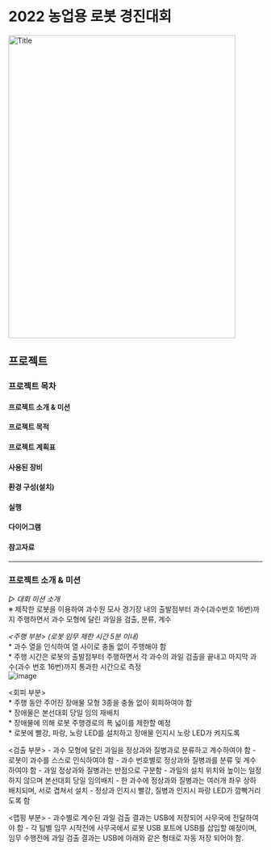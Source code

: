 # 2022 농업용 로봇 경진대회

<img src="https://user-images.githubusercontent.com/89721794/209078494-b63b9448-6a2b-4558-afd9-8760186de155.png" width="450px" height="600px" title="px(300)" alt="Title"></img><br/>


## 프로젝트

### 프로젝트 목차
#### 프로젝트 소개 & 미션
#### 프로젝트 목적
#### 프로젝트 계획표
#### 사용된 장비
#### 환경 구성(설치)
#### 실행
#### 다이어그램
#### 참고자료
---

### 프로젝트 소개 & 미션
*▷ 대회 미션 소개*   
※ 제작한 로봇을 이용하여 과수원 모사 경기장 내의 출발점부터 과수(과수번호 16번)까지 주행하면서 과수 모형에 달린 과일을 검출, 분류, 계수   

   *<주행 부분> (로봇 임무 제한 시간 5분 이내)*   
     * 과수 열을 인식하여 열 사이로 충돌 없이 주행해야 함   
     * 주행 시간은 로봇의 출발점부터 주행하면서 각 과수의 과일 검출을 끝내고 마지막 과수(과수 번호 16번)까지 통과한 시간으로 측정   
![image](https://user-images.githubusercontent.com/89721794/209081987-ad0c63ed-7af1-4269-9a8f-106bc8340564.png)





   <회피 부분>   
     * 주행 동안 주어진 장애물 모형 3종을 충돌 없이 회피하여야 함   
     * 장애물은 본선대회 당일 임의 재배치   
     * 장애물에 의해 로봇 주행경로의 폭 넓이를 제한할 예정   
     * 로봇에 빨강, 파랑, 노랑 LED를 설치하고 장애물 인지시 노랑 LED가 켜지도록    


   <검출 부분>
     - 과수 모형에 달린 과일을 정상과와 질병과로 분류하고 계수하여야 함
     - 로봇이 과수를 스스로 인식하여야 함
     - 과수 번호별로 정상과와 질병과를 분류 및 계수하여야 함
     - 과일 정상과와 질병과는 반점으로 구분함
     - 과일의 설치 위치와 높이는 일정하지 않으며 본선대회 당일 임의배치
     - 한 과수에 정상과와 질병과는 여러개 좌우 상하 배치되며, 서로 겹쳐서 설치
     - 정상과 인지시 빨강, 질병과 인지시 파랑 LED가 깜빡거리도록 함

   <맵핑 부분>
     - 과수별로 계수된 과일 검출 결과는 USB에 저장되어 사무국에 전달하여야 함
     - 각 팀별 임무 시작전에 사무국에서 로봇 USB 포트에 USB를 삽입할 예정이며,      임무 수행전에 과일 검출 결과는 USB에 아래와 같은 형태로 자동 저장 되어야 함.


